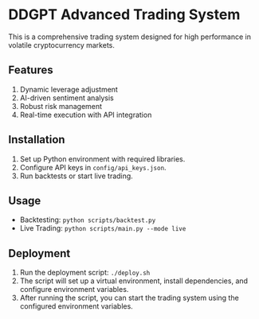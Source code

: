 # DDGPT Advanced Trading System
This is a comprehensive trading system designed for high performance in volatile cryptocurrency markets.

## Features
1. Dynamic leverage adjustment
2. AI-driven sentiment analysis
3. Robust risk management
4. Real-time execution with API integration

## Installation
1. Set up Python environment with required libraries.
2. Configure API keys in `config/api_keys.json`.
3. Run backtests or start live trading.

## Usage
- Backtesting: `python scripts/backtest.py`
- Live Trading: `python scripts/main.py --mode live`

## Deployment
1. Run the deployment script: `./deploy.sh`
2. The script will set up a virtual environment, install dependencies, and configure environment variables.
3. After running the script, you can start the trading system using the configured environment variables.
